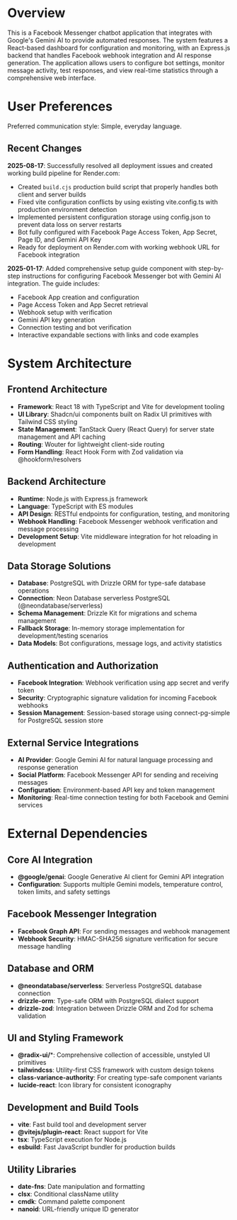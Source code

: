 # Overview

This is a Facebook Messenger chatbot application that integrates with Google's Gemini AI to provide automated responses. The system features a React-based dashboard for configuration and monitoring, with an Express.js backend that handles Facebook webhook integration and AI response generation. The application allows users to configure bot settings, monitor message activity, test responses, and view real-time statistics through a comprehensive web interface.

# User Preferences

Preferred communication style: Simple, everyday language.

## Recent Changes

**2025-08-17**: Successfully resolved all deployment issues and created working build pipeline for Render.com:
- Created `build.cjs` production build script that properly handles both client and server builds
- Fixed vite configuration conflicts by using existing vite.config.ts with production environment detection
- Implemented persistent configuration storage using config.json to prevent data loss on server restarts
- Bot fully configured with Facebook Page Access Token, App Secret, Page ID, and Gemini API Key
- Ready for deployment on Render.com with working webhook URL for Facebook integration

**2025-01-17**: Added comprehensive setup guide component with step-by-step instructions for configuring Facebook Messenger bot with Gemini AI integration. The guide includes:
- Facebook App creation and configuration
- Page Access Token and App Secret retrieval
- Webhook setup with verification
- Gemini API key generation
- Connection testing and bot verification
- Interactive expandable sections with links and code examples

# System Architecture

## Frontend Architecture
- **Framework**: React 18 with TypeScript and Vite for development tooling
- **UI Library**: Shadcn/ui components built on Radix UI primitives with Tailwind CSS styling
- **State Management**: TanStack Query (React Query) for server state management and API caching
- **Routing**: Wouter for lightweight client-side routing
- **Form Handling**: React Hook Form with Zod validation via @hookform/resolvers

## Backend Architecture
- **Runtime**: Node.js with Express.js framework
- **Language**: TypeScript with ES modules
- **API Design**: RESTful endpoints for configuration, testing, and monitoring
- **Webhook Handling**: Facebook Messenger webhook verification and message processing
- **Development Setup**: Vite middleware integration for hot reloading in development

## Data Storage Solutions
- **Database**: PostgreSQL with Drizzle ORM for type-safe database operations
- **Connection**: Neon Database serverless PostgreSQL (@neondatabase/serverless)
- **Schema Management**: Drizzle Kit for migrations and schema management
- **Fallback Storage**: In-memory storage implementation for development/testing scenarios
- **Data Models**: Bot configurations, message logs, and activity statistics

## Authentication and Authorization
- **Facebook Integration**: Webhook verification using app secret and verify token
- **Security**: Cryptographic signature validation for incoming Facebook webhooks
- **Session Management**: Session-based storage using connect-pg-simple for PostgreSQL session store

## External Service Integrations
- **AI Provider**: Google Gemini AI for natural language processing and response generation
- **Social Platform**: Facebook Messenger API for sending and receiving messages
- **Configuration**: Environment-based API key and token management
- **Monitoring**: Real-time connection testing for both Facebook and Gemini services

# External Dependencies

## Core AI Integration
- **@google/genai**: Google Generative AI client for Gemini API integration
- **Configuration**: Supports multiple Gemini models, temperature control, token limits, and safety settings

## Facebook Messenger Integration
- **Facebook Graph API**: For sending messages and webhook management
- **Webhook Security**: HMAC-SHA256 signature verification for secure message handling

## Database and ORM
- **@neondatabase/serverless**: Serverless PostgreSQL database connection
- **drizzle-orm**: Type-safe ORM with PostgreSQL dialect support
- **drizzle-zod**: Integration between Drizzle ORM and Zod for schema validation

## UI and Styling Framework
- **@radix-ui/***: Comprehensive collection of accessible, unstyled UI primitives
- **tailwindcss**: Utility-first CSS framework with custom design tokens
- **class-variance-authority**: For creating type-safe component variants
- **lucide-react**: Icon library for consistent iconography

## Development and Build Tools
- **vite**: Fast build tool and development server
- **@vitejs/plugin-react**: React support for Vite
- **tsx**: TypeScript execution for Node.js
- **esbuild**: Fast JavaScript bundler for production builds

## Utility Libraries
- **date-fns**: Date manipulation and formatting
- **clsx**: Conditional className utility
- **cmdk**: Command palette component
- **nanoid**: URL-friendly unique ID generator